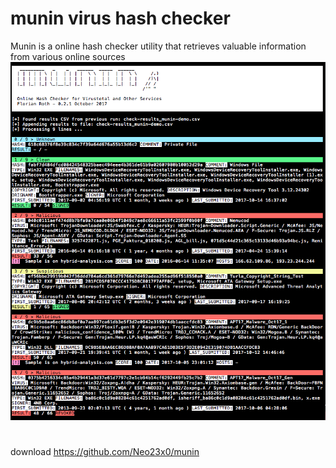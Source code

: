 # munin virus hash checker
Munin is a online hash checker utility that retrieves valuable information from various online sources![f00e512dd33f82f62b080427755a955e.png](../../../_resources/f00e512dd33f82f62b080427755a955e.png)
#
download
https://github.com/Neo23x0/munin
